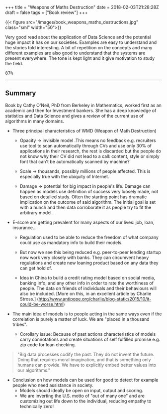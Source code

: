 +++
title = "Weapons of Maths Destruction"
date = 2018-02-03T21:28:28Z
draft = false
tags = ["Book review"]
+++

{{< figure src="/images/book_weapons_maths_destructions.jpg"  class="sml" width="50">}}

Very good read about the application of Data Science and the potential huge impact it has on our societies. Examples are easy to understand and the stories told interesting. A bit of repetition on the concepts and many different examples are also good to understand that the systems are present everywhere. The tone is kept light and it give motivation to study the field.

<kbd>87%</kbd>

<!--more-->

***

## Summary

Book by Cathy O'Neil, PhD from Berkeley in Mathematics, worked first as an academic and then for Investment bankers. She has a deep knowledge of statistics and Data Science and gives a review of the current use of algorithms in many domains.

* Three principal characteristics of WMD (Weapon of Math Destruction)

  * Opacity → invisible model .This means no feedback e.g. recruiters use tool to scan automatically through CVs and use only 30% of applications in their research, the rest is discarded but the people do not know why their CV did not lead to a call: content, style or simply font that can't be automatically scanned by machine?

  * Scale → thousands, possibly millions of people affected. This is especially true with the ubiquity of Internet.

  * Damage → potential for big impact in people's life. Damage can happen as models use definition of success very loosely made, not based on detailed study. Often the starting point has dramatic implication on the outcome of said algorithm. The initial goal is set with a hunch and then data corroborate it as people try to fit the arbitrary model.

* E-score are getting prevalent for many aspects of our lives: job, loan, insurance... 
  * Regulation used to be able to reduce the freedom of what company could use as mandatory info to build their models.

  * But now we see this being reduced e.g. peer-to-peer lending startup now work very closely with banks. They can circumvent heavy regulations and create new loaning product based on any data they can get hold of.
	
  * Idea in China to build a credit rating model based on social media, banking info, and any other info in order to rate the worthiness of people. The data on friends of individuals and their behaviours will also be included. [More on this, in an excellent article by Charlie Stross.] (http://www.antipope.org/charlie/blog-static/2015/10/it-could-be-worse.html)
	
* The main idea of models is to people acting in the same ways even if the correlation is purely a matter of luck. We are "placed in a thousand tribes".
  * Corollary issue: Because of past actions characteristics of models carry connotations and create situations of self fulfilled promise e.g. zip code for loan checking.

> "Big data processes codify the past. They do not invent the future. Doing that 
> requires moral imagination, and that is something only humans can provide. We have 
> to explicitly embed better values into our algorithms."

* Conclusion on how models can be used for good to detect for example people who need assistance in society.
  * Models should ideally be open on input, output and scoring.
  * We are inverting the U.S. motto of "out of many one" and are customizing out life down to the individual, reducing empathy to technically zero!